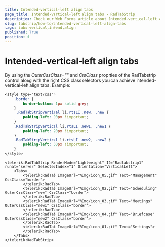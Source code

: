 ```yaml
---
title: Intended-vertical-left align tabs
page_title: Intended-vertical-left align tabs - RadTabStrip
description: Check our Web Forms article about Intended-vertical-left align tabs.
slug: tabstrip/how-to/intended-vertical-left-align-tabs
tags: tabs,vertical,intend,align
published: True
position: 6
---
```


# Intended-vertical-left align tabs

By using the *OuterCssClass=""* and *CssClass* proprties of the RadTabstrip control along with the right CSS class selectors you can achieve intended-vertical-left align tabs. Example:

````CSS	
<style type="text/css">
	.border {
		border-bottom: 1px solid grey; 
	}
	 .RadTabStripVertical li.rtsLI .new, .new {
		padding-left: 10px !important;
	}
	.RadTabStripVertical li.rtsLI .new1, .new1 {
		padding-left: 20px !important;	
	}
	.RadTabStripVertical li.rtsLI .new2, .new2 {
		padding-left: 30px !important;
	}
</style>
````

````ASPNET
<telerik:RadTabStrip RenderMode="Lightweight" ID="Radtabstrip1" runat="server" SelectedIndex="1" Orientation="VerticalLeft">
	<Tabs>
		<telerik:RadTab ImageUrl="VImg/icon_05.gif" Text="Management" CssClass="border">
		</telerik:RadTab>
		<telerik:RadTab ImageUrl="VImg/icon_02.gif" Text="Scheduling" OuterCssClass="new" CssClass="border">
		</telerik:RadTab>
		<telerik:RadTab ImageUrl="VImg/icon_03.gif" Text="Meetings" OuterCssClass="new1" CssClass="border">
		</telerik:RadTab>
		<telerik:RadTab ImageUrl="VImg/icon_04.gif" Text="Briefcase" OuterCssClass="new2" CssClass="border">
		</telerik:RadTab>
		<telerik:RadTab ImageUrl="VImg/icon_01.gif" Text="Settings">
		</telerik:RadTab>
	</Tabs>
</telerik:RadTabStrip>
````

